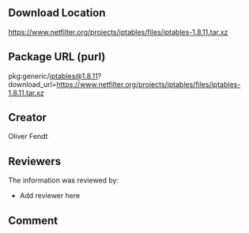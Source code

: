 ## Download Location

https://www.netfilter.org/projects/iptables/files/iptables-1.8.11.tar.xz

## Package URL (purl)

pkg:generic/iptables@1.8.11?download_url=https://www.netfilter.org/projects/iptables/files/iptables-1.8.11.tar.xz

## Creator

Oliver Fendt

## Reviewers

The information was reviewed by:

* Add reviewer here

## Comment

